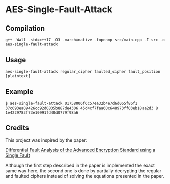 # AES-Single-Fault-Attack

## Compilation

```console
g++ -Wall -std=c++17 -O3 -march=native -fopenmp src/main.cpp -I src -o aes-single-fault-attack
```

## Usage

```console
aes-single-fault-attack regular_cipher faulted_cipher fault_position [plaintext]
```

## Example

```console
$ aes-single-fault-attack 01758006f6c57ea32b4e7d6d065f86f1 37c093ea09426cc92d0835b887de4306 45d4cf7faa60c648973ff03eb18aa2d3 8
1e4229783f73e10991fd40d0779f98a6
```
## Credits

This project was inspired by the paper:

[Differential Fault Analysis of the Advanced Encryption
Standard using a Single Fault](https://eprint.iacr.org/2009/575.pdf)

Although the first step described in the paper is implemented the exact same way here, the second one is done by partially decrypting the regular and faulted ciphers instead of solving the equations presented in the paper.
